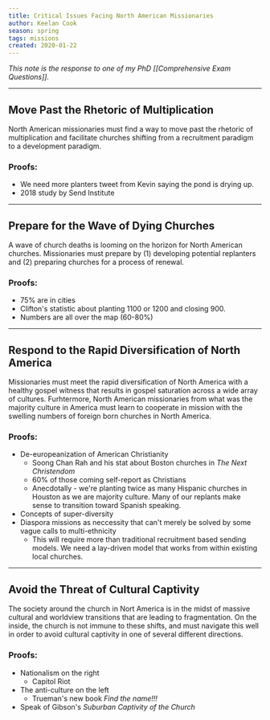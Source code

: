 ```yaml
---
title: Critical Issues Facing North American Missionaries
author: Keelan Cook
season: spring
tags: missions
created: 2020-01-22
---
```

*This note is the response to one of my PhD [[Comprehensive Exam Questions]].*

---
## Move Past the Rhetoric of Multiplication
North American missionaries must find a way to move past the rhetoric of multiplication and facilitate churches shifting from a recruitment paradigm to a development paradigm.

### Proofs:
* We need more planters tweet from Kevin saying the pond is drying up.
* 2018 study by Send Institute

---
## Prepare for the Wave of Dying Churches
A wave of church deaths is looming on the horizon for North American churches. Missionaries must prepare by (1) developing potential replanters and (2) preparing churches for a process of renewal.

### Proofs:
* 75% are in cities
* Clifton's statistic about planting 1100 or 1200 and closing 900.
* Numbers are all over the map (60-80%)

---
## Respond to the Rapid Diversification of North America
Missionaries must meet the rapid diversification of North America with a healthy gospel witness that results in gospel saturation across a wide array of cultures. Furhtermore, North American missionaries from what was the majority culture in America must learn to cooperate in mission with the swelling numbers of foreign born churches in North America.

### Proofs:
* De-europeanization of American Christianity
  * Soong Chan Rah and his stat about Boston churches in *The Next Christendom*
  * 60% of those coming self-report as Christians
  * Anecdotally - we're planting twice as many Hispanic churches in Houston as we are majority culture. Many of our replants make sense to transition toward Spanish speaking.
* Concepts of super-diversity
* Diaspora missions as neccessity that can't merely be solved by some vague calls to multi-ethnicity  
  * This will require more than traditional recruitment based sending models. We need a lay-driven model that works from within existing local churches.

---

## Avoid the Threat of Cultural Captivity
The society around the church in Nort America is in the midst of massive cultural and worldview transitions that are leading to fragmentation. On the inside, the church is not immune to these shifts, and must navigate this well in order to avoid cultural captivity in one of several different directions.

### Proofs:
* Nationalism on the right
  * Capitol Riot
* The anti-culture on the left
  * Trueman's new book *Find the name!!!*
* Speak of Gibson's *Suburban Captivity of the Church*

